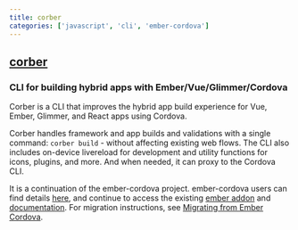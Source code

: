 ```yaml
---
title: corber
categories: ['javascript', 'cli', 'ember-cordova']
---
```

## [corber](https://github.com/isleofcode/corber)

### CLI for building hybrid apps with Ember/Vue/Glimmer/Cordova


Corber is a CLI that improves the hybrid app build experience for Vue, Ember, Glimmer, and React apps using Cordova.

Corber handles framework and app builds and validations with a single command: `corber build` - without affecting existing web flows. The CLI also includes on-device livereload for development and utility functions for icons, plugins, and more. And when needed, it can proxy to the Cordova CLI.

It is a continuation of the ember-cordova project. ember-cordova users can find details [here](http://blog.isleofcode.com/announcing-corber-ember-cordova-vue), and continue to access the existing [ember addon](https://github.com/isleofcode/ember-cordova) and [documentation](http://ember-cordova.com). For migration instructions, see [Migrating from Ember Cordova](http://corber.io/pages/ember-cordova-migration).
